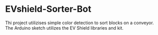 # EVshield-Sorter-Bot
Thi project utilizises simple color detection to sort blocks on a conveyor. The Arduino sketch utilizes the EV Shield libraries and kit.
